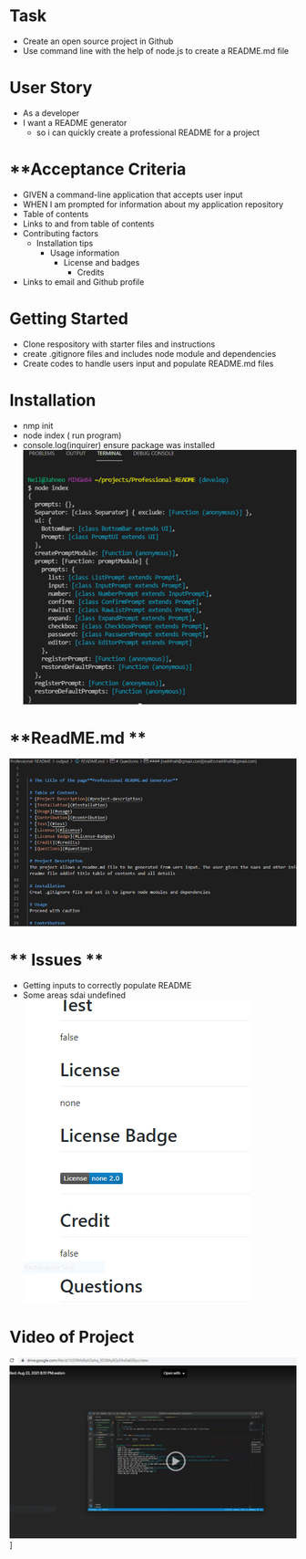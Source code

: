 

 # **Task**
 - Create an open source project in Github
 - Use command line with the help of node.js to create a README.md file
# **User Story**
 - As a developer
 - I want a README generator
    - so i can quickly create a professional README for a project
 # **Acceptance Criteria
  - GIVEN a command-line application that accepts user input
  - WHEN I am prompted for information about my application repository
  - Table of contents
  - Links to and from table of contents
  - Contributing factors
    - Installation tips
        - Usage information
            - License and badges
                - Credits
   - Links to email and Github profile
   # **Getting Started**
   - Clone respository with starter files and instructions
   - create .gitignore files and includes node module and dependencies
   - Create codes to handle users input and populate README.md files

   # **Installation**
   - nmp init 
   - node index ( run program)
   - console.log(inquirer) ensure package was installed
    ![Packages Installed](./images/inquirer_package.PNG)
   
   # **ReadME.md **
   ![README](./images/README.PNG)

   # ** Issues **
   - Getting inputs to correctly populate README
   - Some areas sdai undefined
   ![Undefined](./images/undefined.PNG)
   # **Video of Project**
    
   [![Video image](./images/video_image.PNG)](https://drive.google.com/file/d/1UD9MsBqV3ahq_9538Ay8QzFAxEa6S8yv/view)]
